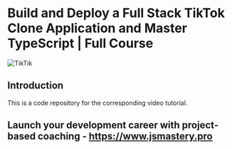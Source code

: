 # Build and Deploy a Full Stack TikTok Clone Application and Master TypeScript | Full Course

![TikTik](https://i.ibb.co/w7WyFJG/Tik-Tok-Clone-Thumbnail-2.png)

## Introduction

This is a code repository for the corresponding video tutorial.

## Launch your development career with project-based coaching - https://www.jsmastery.pro
